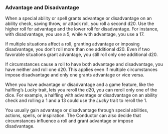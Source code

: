 ### Advantage and Disadvantage

When a special ability or spell grants advantage or disadvantage on an ability check, saving throw, or attack roll, you roll a second d20.
Use the higher roll for advantage and the lower roll for disadvantage.
For instance, with disadvantage, you use a 5, while with advantage, you use a 17.

If multiple situations affect a roll, granting advantage or imposing disadvantage, you don’t roll more than one additional d20.
Even if two favorable situations grant advantage, you still roll only one additional d20.

If circumstances cause a roll to have both advantage and disadvantage, you have neither and roll one d20.
This applies even if multiple circumstances impose disadvantage and only one grants advantage or vice versa.

When you have advantage or disadvantage and a game feature, like the halfling’s _Lucky_ trait, lets you reroll the d20, you can reroll only one of the dice.
For example, a halfling with advantage or disadvantage on an ability check and rolling a 1 and a 13 could use the _Lucky_ trait to reroll the 1.

You usually gain advantage or disadvantage through special abilities, actions, spells, or inspiration.
The Conductor can also decide that circumstances influence a roll and grant advantage or impose disadvantage.
